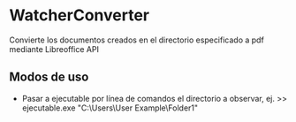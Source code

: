 # WatcherConverter
Convierte los documentos creados en el directorio especificado a pdf mediante Libreoffice API

## Modos de uso
* Pasar a ejecutable por línea de comandos el directorio a observar, ej. >> ejecutable.exe "C:\Users\User Example\Folder1"
